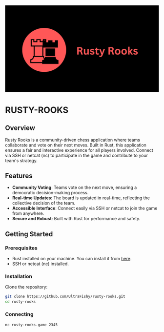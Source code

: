![Rusty-rooks](./assets/piece.png)

# RUSTY-ROOKS

## Overview

Rusty Rooks is a community-driven chess application where teams collaborate and vote on their next moves. Built in Rust, this application ensures a fair and interactive experience for all players involved. Connect via SSH or netcat (nc) to participate in the game and contribute to your team's strategy.

## Features

- **Community Voting**: Teams vote on the next move, ensuring a democratic decision-making process.
- **Real-time Updates**: The board is updated in real-time, reflecting the collective decision of the team.
- **Accessible Interface**: Connect easily via SSH or netcat to join the game from anywhere.
- **Secure and Robust**: Built with Rust for performance and safety.

## Getting Started

### Prerequisites

- Rust installed on your machine. You can install it from [here](https://www.rust-lang.org/tools/install).
- SSH or netcat (nc) installed.

### Installation

Clone the repository:

```bash
git clone https://github.com/UltraFishy/rusty-rooks.git
cd rusty-rooks
```
### Connecting 
```bash
nc rusty-rooks.game 2345
```
